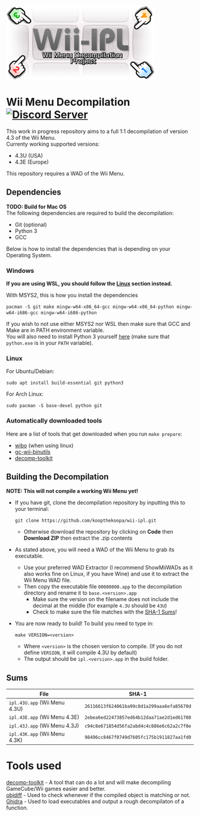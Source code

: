 ![Decompilation Logo Here](./misc/logo.png)
# Wii Menu Decompilation [![Discord Server][discord-server-badge]][discord-server-link]
[discord-server-link]: https://discord.gg/hKx3FJJgrV
[discord-server-badge]: https://img.shields.io/discord/727908905392275526?color=%237289DA&logo=discord&logoColor=%23FFFFFF
This work in progress repository aims to a full 1:1 decompilation of version 4.3 of the Wii Menu.   
Currenty working supported versions:
- 4.3U (USA)   
- 4.3E (Europe)   

This repository requires a WAD of the Wii Menu.

## Dependencies
**TODO: Build for Mac OS**   
The following dependencies are required to build the decompilation:   

- Git (optional)
- Python 3
- GCC

Below is how to install the dependencies that is depending on your Operating System.   

### Windows

**If you are using WSL, you should follow the [Linux](#linux) section instead.**

With MSYS2, this is how you install the dependencies

```
pacman -S git make mingw-w64-x86_64-gcc mingw-w64-x86_64-python mingw-w64-i686-gcc mingw-w64-i686-python
```

If you wish to not use either MSYS2 nor WSL then make sure that GCC and Make are in PATH environment variable.   
You will also need to install Python 3 yourself [here](https://www.python.org/downloads/) (make sure that `python.exe` is in your `PATH` variable).

### Linux

For Ubuntu/Debian:   
```
sudo apt install build-essential git python3
```

For Arch Linux:   
```
sudo pacman -S base-devel python git
```

### Automatically downloaded tools
Here are a list of tools that get downloaded when you run `make prepare`:
- [wibo](https://github.com/decompals/wibo) (when using linux)
- [gc-wii-binutils](https://github.com/encounter/gc-wii-binutils)
- [decomp-toolkit](https://www.github.com/encounter/decomp-toolkit)

## Building the Decompilation
**NOTE: This will not compile a working Wii Menu yet!**
- If you have git, clone the decompilation repository by inputting this to your terminal:
  ```
  git clone https://github.com/koopthekoopa/wii-ipl.git
  ```
  - Otherwise download the repository by clicking on **Code** then **Download ZIP** then extract the .zip contents   

- As stated above, you will need a WAD of the Wii Menu to grab its executable.
  - Use your preferred WAD Extractor (I recommend ShowMiiWADs as it also works fine on Linux, if you have Wine) and use it to extract the Wii Menu WAD file.
  - Then copy the executable file `00000008.app` to the decompilation directory and rename it to `base.<version>.app`
    - Make sure the version on the filename does not include the decimal at the middle (for example `4.3U` should be `43U`)
    - Check to make sure the file matches with the [SHA-1 Sums](#sums)!   

- You are now ready to build! To build you need to type in:
  ```
  make VERSION=<version>
  ```
  - Where `<version>` is the chosen version to compile. (If you do not define `VERSION`, it will compile 4.3U by default)
  - The output should be `ipl.<version>.app` in the build folder.

## Sums
|File|SHA-1|
|-------------------------------|-----------------------------|
|`ipl.43U.app` (Wii Menu 4.3U)|`26116613f624061ba99c8d1a299aaa6efa85670d`|
|`ipl.43E.app` (Wii Menu 4.3E)|`2ebea6ed22473857ed64b12daa71ae2d1ed61708`|
|`ipl.43J.app` (Wii Menu 4.3J)|`c94c8e671854d56fa2abd4c4c886e6c62a2c7f0e`|
|`ipl.43K.app` (Wii Menu 4.3K)|`98496cc8467f0749d7605fc175b1911827aa1fd0`|

# Tools used
[decomp-toolkit](https://www.github.com/encounter/decomp-toolkit) - A tool that can do a lot and will make decompiling GameCube/Wii games easier and better.   
[objdiff](https://www.github.com/encounter/objdiff) - Used to check whenever if the compiled object is matching or not.   
[Ghidra](https://www.github.com/NationalSecurityAgency/ghidra) - Used to load executables and output a rough decompilaton of a function.   


